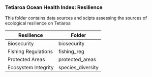 ### Tetiaroa Ocean Health Index: Resilience

This folder contains data sources and scipts assessing the sources of ecological resilience on Tetiaroa 

| Resilience                   | Folder |
| ----------------------- | ------ |
| Biosecurity | biosecurity     |
| Fishing Regulations | fishing_reg |
| Protected Areas | protected_areas |
| Ecosystem Integrity | species_diversity |